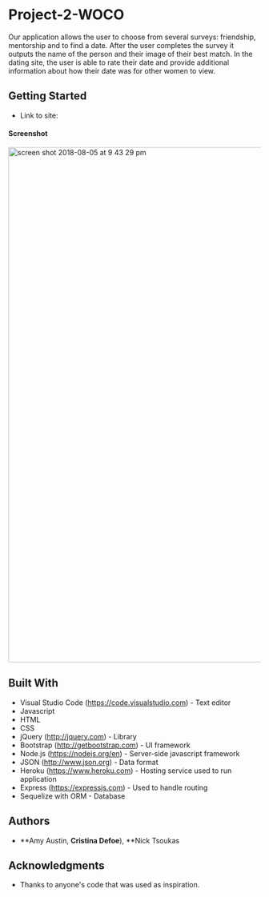# Project-2-WOCO

Our application allows the user to choose from several surveys: friendship, mentorship and to find a date. After the user completes the survey it outputs the name of the person and their image of their best match. In the dating site, the user is able to rate their date and provide additional information about how their date was for other women to view.

## Getting Started

* Link to site:

#### Screenshot

<img width="1030" alt="screen shot 2018-08-05 at 9 43 29 pm" src="https://user-images.githubusercontent.com/35505038/43695959-ee41e2a8-98f8-11e8-822b-4c3286248de7.png">

## Built With

* Visual Studio Code (https://code.visualstudio.com) - Text editor
* Javascript 
* HTML
* CSS
* jQuery (http://jquery.com) - Library
* Bootstrap (http://getbootstrap.com) - UI framework
* Node.js (https://nodejs.org/en) - Server-side javascript framework
* JSON (http://www.json.org) - Data format 
* Heroku (https://www.heroku.com) - Hosting service used to run application
* Express (https://expressjs.com) - Used to handle routing
* Sequelize with ORM - Database 

## Authors

* **Amy Austin,   **Cristina Defoe**),  **Nick Tsoukas

## Acknowledgments

* Thanks to anyone's code that was used as inspiration.
